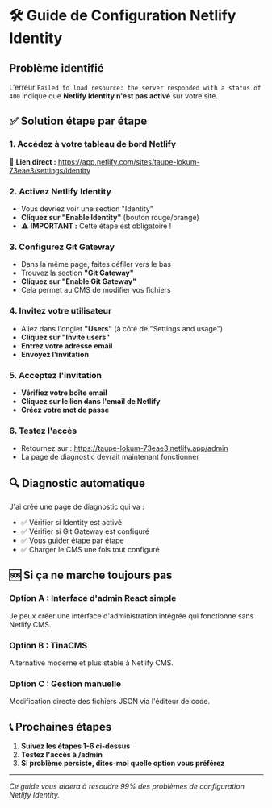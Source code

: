 # 🛠️ Guide de Configuration Netlify Identity

## Problème identifié
L'erreur `Failed to load resource: the server responded with a status of 400` indique que **Netlify Identity n'est pas activé** sur votre site.

## ✅ Solution étape par étape

### 1. Accédez à votre tableau de bord Netlify
🔗 **Lien direct :** https://app.netlify.com/sites/taupe-lokum-73eae3/settings/identity

### 2. Activez Netlify Identity
- Vous devriez voir une section "Identity"
- **Cliquez sur "Enable Identity"** (bouton rouge/orange)
- ⚠️ **IMPORTANT :** Cette étape est obligatoire !

### 3. Configurez Git Gateway
- Dans la même page, faites défiler vers le bas
- Trouvez la section **"Git Gateway"**
- **Cliquez sur "Enable Git Gateway"**
- Cela permet au CMS de modifier vos fichiers

### 4. Invitez votre utilisateur
- Allez dans l'onglet **"Users"** (à côté de "Settings and usage")
- **Cliquez sur "Invite users"**
- **Entrez votre adresse email**
- **Envoyez l'invitation**

### 5. Acceptez l'invitation
- **Vérifiez votre boîte email**
- **Cliquez sur le lien dans l'email de Netlify**
- **Créez votre mot de passe**

### 6. Testez l'accès
- Retournez sur : https://taupe-lokum-73eae3.netlify.app/admin
- La page de diagnostic devrait maintenant fonctionner

## 🔍 Diagnostic automatique
J'ai créé une page de diagnostic qui va :
- ✅ Vérifier si Identity est activé
- ✅ Vérifier si Git Gateway est configuré  
- ✅ Vous guider étape par étape
- ✅ Charger le CMS une fois tout configuré

## 🆘 Si ça ne marche toujours pas

### Option A : Interface d'admin React simple
Je peux créer une interface d'administration intégrée qui fonctionne sans Netlify CMS.

### Option B : TinaCMS
Alternative moderne et plus stable à Netlify CMS.

### Option C : Gestion manuelle
Modification directe des fichiers JSON via l'éditeur de code.

## 📞 Prochaines étapes
1. **Suivez les étapes 1-6 ci-dessus**
2. **Testez l'accès à /admin**
3. **Si problème persiste, dites-moi quelle option vous préférez**

---
*Ce guide vous aidera à résoudre 99% des problèmes de configuration Netlify Identity.*